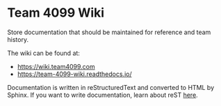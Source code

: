 # Team 4099 Wiki

Store documentation that should be maintained for reference and team history.

The wiki can be found at:
- https://wiki.team4099.com
- https://team-4099-wiki.readthedocs.io/

Documentation is written in reStructuredText and converted to HTML by Sphinx. If you want to write documentation, learn about reST [here](http://www.sphinx-doc.org/en/master/usage/restructuredtext/basics.html).


